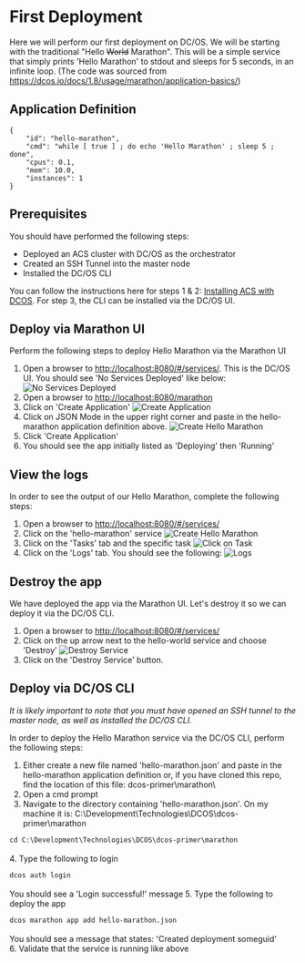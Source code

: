 # First Deployment
Here we will perform our first deployment on DC/OS.  We will be starting with the traditional "Hello ~~World~~ Marathon".  This will be a simple service that simply prints 'Hello Marathon' to stdout and sleeps for 5 seconds, in an infinite loop.  (The code was sourced from <https://dcos.io/docs/1.8/usage/marathon/application-basics/>)

## Application Definition
    {
        "id": "hello-marathon", 
        "cmd": "while [ true ] ; do echo 'Hello Marathon' ; sleep 5 ; done",
        "cpus": 0.1,
        "mem": 10.0,
        "instances": 1
    }
## Prerequisites
You should have performed the following steps:
- Deployed an ACS cluster with DC/OS as the orchestrator
- Created an SSH Tunnel into the master node
- Installed the DC/OS CLI

You can follow the instructions here for steps 1 & 2: [Installing ACS with DCOS](http://www.deveducate.com/Module/1015).  For step 3, the CLI can be installed via the DC/OS UI.

## Deploy via Marathon UI
Perform the following steps to deploy Hello Marathon via the Marathon UI<br/>
1. Open a browser to <http://localhost:8080/#/services/>.  This is the DC/OS UI.  You should see 'No Services Deployed' like below:
![No Services Deployed](https://raw.githubusercontent.com/robbagby/dcos-primer/master/images/dcos-no-services.jpg)
2. Open a browser to <http://localhost:8080/marathon><br/>
3. Click on 'Create Application'
![Create Application](https://raw.githubusercontent.com/robbagby/dcos-primer/master/images/marathon-create-application.jpg)
4. Click on JSON Mode in the upper right corner and paste in the hello-marathon application definition above.
![Create Hello Marathon](https://raw.githubusercontent.com/robbagby/dcos-primer/master/images/marathon-new-hello-marathon.jpg)
5. Click 'Create Application'  
6. You should see the app initially listed as 'Deploying' then 'Running'

## View the logs
In order to see the output of our Hello Marathon, complete the following steps:<br/>
1. Open a browser to <http://localhost:8080/#/services/><br/>
2. Click on the 'hello-marathon' service
![Create Hello Marathon](https://raw.githubusercontent.com/robbagby/dcos-primer/master/images/dcos-list-hello-marathon.jpg)
3. Click on the 'Tasks' tab and the specific task 
![Click on Task](https://raw.githubusercontent.com/robbagby/dcos-primer/master/images/dcos-hello-task.jpg)
4. Click on the 'Logs' tab.  You should see the following:
![Logs](https://raw.githubusercontent.com/robbagby/dcos-primer/master/images/dcos-hello-marathon-logs.jpg)

## Destroy the app
We have deployed the app via the Marathon UI.  Let's destroy it so we can deploy it via the DC/OS CLI.<br/>
1. Open a browser to <http://localhost:8080/#/services/><br/>
2. Click on the up arrow next to the hello-world service and choose 'Destroy'
![Destroy Service](https://raw.githubusercontent.com/robbagby/dcos-primer/master/images/dcos-destroy-hello.jpg)
3. Click on the 'Destroy Service' button.

## Deploy via DC/OS CLI
_It is likely important to note that you must have opened an SSH tunnel to the master node, as well as installed the DC/OS CLI._

In order to deploy the Hello Marathon service via the DC/OS CLI, perform the following steps:<br/>
1. Either create a new file named 'hello-marathon.json' and paste in the hello-marathon application definition or, if you have cloned this repo, find the location of this file: dcos-primer\marathon\ <br/>
2. Open a cmd prompt<br/>
3. Navigate to the directory containing 'hello-marathon.json'.  On my machine it is: C:\Development\Technologies\DCOS\dcos-primer\marathon    

```cd C:\Development\Technologies\DCOS\dcos-primer\marathon```<br/><br/>
4. Type the following to login

```dcos auth login```<br/><br/>
You should see a 'Login successful!' message
5. Type the following to deploy the app

```dcos marathon app add hello-marathon.json```<br/><br/>
You should see a message that states: 'Created deployment someguid'<br/>
6. Validate that the service is running like above
